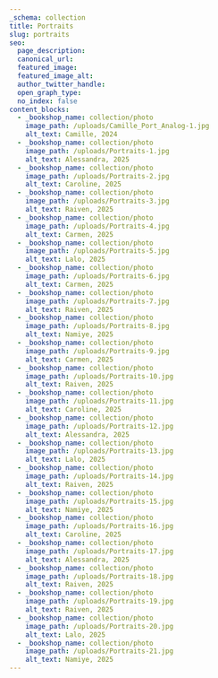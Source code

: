 ```yaml
---
_schema: collection
title: Portraits
slug: portraits
seo:
  page_description:
  canonical_url:
  featured_image:
  featured_image_alt:
  author_twitter_handle:
  open_graph_type:
  no_index: false
content_blocks:
  - _bookshop_name: collection/photo
    image_path: /uploads/Camille_Port_Analog-1.jpg
    alt_text: Camille, 2024
  - _bookshop_name: collection/photo
    image_path: /uploads/Portraits-1.jpg
    alt_text: Alessandra, 2025
  - _bookshop_name: collection/photo
    image_path: /uploads/Portraits-2.jpg
    alt_text: Caroline, 2025
  - _bookshop_name: collection/photo
    image_path: /uploads/Portraits-3.jpg
    alt_text: Raiven, 2025
  - _bookshop_name: collection/photo
    image_path: /uploads/Portraits-4.jpg
    alt_text: Carmen, 2025
  - _bookshop_name: collection/photo
    image_path: /uploads/Portraits-5.jpg
    alt_text: Lalo, 2025
  - _bookshop_name: collection/photo
    image_path: /uploads/Portraits-6.jpg
    alt_text: Carmen, 2025
  - _bookshop_name: collection/photo
    image_path: /uploads/Portraits-7.jpg
    alt_text: Raiven, 2025
  - _bookshop_name: collection/photo
    image_path: /uploads/Portraits-8.jpg
    alt_text: Namiye, 2025
  - _bookshop_name: collection/photo
    image_path: /uploads/Portraits-9.jpg
    alt_text: Carmen, 2025
  - _bookshop_name: collection/photo
    image_path: /uploads/Portraits-10.jpg
    alt_text: Raiven, 2025
  - _bookshop_name: collection/photo
    image_path: /uploads/Portraits-11.jpg
    alt_text: Caroline, 2025
  - _bookshop_name: collection/photo
    image_path: /uploads/Portraits-12.jpg
    alt_text: Alessandra, 2025
  - _bookshop_name: collection/photo
    image_path: /uploads/Portraits-13.jpg
    alt_text: Lalo, 2025
  - _bookshop_name: collection/photo
    image_path: /uploads/Portraits-14.jpg
    alt_text: Raiven, 2025
  - _bookshop_name: collection/photo
    image_path: /uploads/Portraits-15.jpg
    alt_text: Namiye, 2025
  - _bookshop_name: collection/photo
    image_path: /uploads/Portraits-16.jpg
    alt_text: Caroline, 2025
  - _bookshop_name: collection/photo
    image_path: /uploads/Portraits-17.jpg
    alt_text: Alessandra, 2025
  - _bookshop_name: collection/photo
    image_path: /uploads/Portraits-18.jpg
    alt_text: Raiven, 2025
  - _bookshop_name: collection/photo
    image_path: /uploads/Portraits-19.jpg
    alt_text: Raiven, 2025
  - _bookshop_name: collection/photo
    image_path: /uploads/Portraits-20.jpg
    alt_text: Lalo, 2025
  - _bookshop_name: collection/photo
    image_path: /uploads/Portraits-21.jpg
    alt_text: Namiye, 2025
---
```

